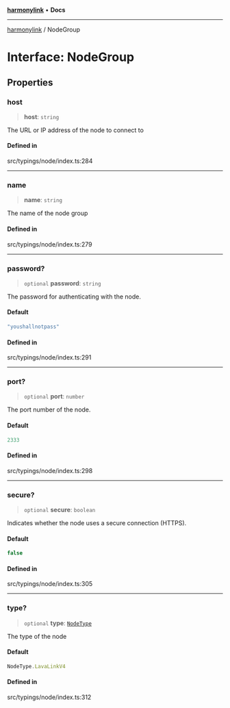 [**harmonylink**](../README.md) • **Docs**

***

[harmonylink](../globals.md) / NodeGroup

# Interface: NodeGroup

## Properties

### host

> **host**: `string`

The URL or IP address of the node to connect to

#### Defined in

src/typings/node/index.ts:284

***

### name

> **name**: `string`

The name of the node group

#### Defined in

src/typings/node/index.ts:279

***

### password?

> `optional` **password**: `string`

The password for authenticating with the node.

#### Default

```ts
"youshallnotpass"
```

#### Defined in

src/typings/node/index.ts:291

***

### port?

> `optional` **port**: `number`

The port number of the node.

#### Default

```ts
2333
```

#### Defined in

src/typings/node/index.ts:298

***

### secure?

> `optional` **secure**: `boolean`

Indicates whether the node uses a secure connection (HTTPS).

#### Default

```ts
false
```

#### Defined in

src/typings/node/index.ts:305

***

### type?

> `optional` **type**: [`NodeType`](../enumerations/NodeType.md)

The type of the node

#### Default

```ts
NodeType.LavaLinkV4
```

#### Defined in

src/typings/node/index.ts:312
